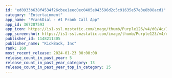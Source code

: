 ```yaml
---
id: "ed8933b638f4534f26cbee1eec0ec0405e043596d2c5c91635e57e3e8b98acd1"
category: "Entertainment"
app_name: "PrankDial - #1 Prank Call App"
app_id: 367287593
app_icon: https://is1-ssl.mzstatic.com/image/thumb/Purple126/v4/d0/4c/1f/d04c1f9f-50cb-d898-cd3d-21b23e061cdf/AppIcon-0-0-1x_U007emarketing-0-0-0-4-0-0-sRGB-0-0-0-GLES2_U002c0-512MB-85-220-0-0.png/1024x1024bb.png
app_screenshot: https://is1-ssl.mzstatic.com/image/thumb/Purple123/v4/d8/a5/63/d8a563bd-822f-5455-ec4a-50a09d318aec/pr_source.png/1242x2688bb.png
publisher_id: 1148211305
publisher_name: "KickBack, Inc"
rank: 160
most_recent_release: 2024-01-23 00:00:00
release_count_in_past_year: 5
release_count_in_past_year_category: 13
release_count_in_past_year_top_in_category: 25
---
```

